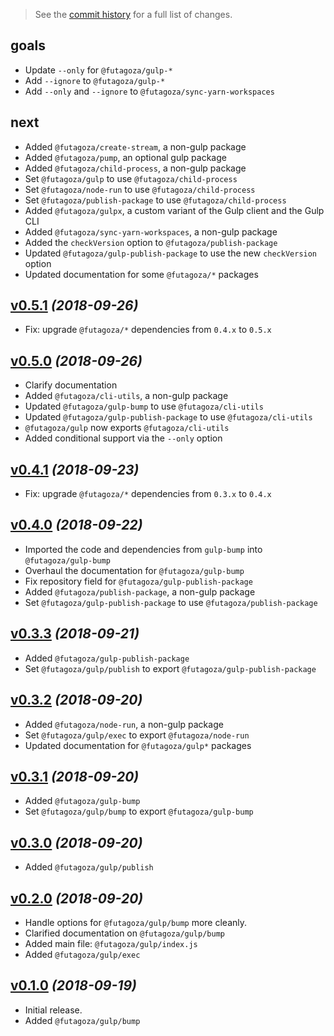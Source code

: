 > See the  [commit history](https://github.com/futagoza/gulp/commits/master) for a full list of changes.

## goals

* Update `--only` for `@futagoza/gulp-*`
* Add `--ignore` to `@futagoza/gulp-*`
* Add `--only` and `--ignore` to `@futagoza/sync-yarn-workspaces`

## next

* Added `@futagoza/create-stream`, a non-gulp package
* Added `@futagoza/pump`, an optional gulp package
* Added `@futagoza/child-process`, a non-gulp package
* Set `@futagoza/gulp` to use `@futagoza/child-process`
* Set `@futagoza/node-run` to use `@futagoza/child-process`
* Set `@futagoza/publish-package` to use `@futagoza/child-process`
* Added `@futagoza/gulpx`, a custom variant of the Gulp client and the Gulp CLI
* Added `@futagoza/sync-yarn-workspaces`, a non-gulp package
* Added the `checkVersion` option to `@futagoza/publish-package`
* Updated `@futagoza/gulp-publish-package` to use the new `checkVersion` option
* Updated documentation for some `@futagoza/*` packages 

## [v0.5.1](https://github.com/futagoza/gulp/compare/v0.5.0...v0.5.1) _(2018-09-26)_

* Fix: upgrade `@futagoza/*` dependencies from `0.4.x` to `0.5.x`

## [v0.5.0](https://github.com/futagoza/gulp/compare/v0.4.1...v0.5.0) _(2018-09-26)_

* Clarify documentation
* Added `@futagoza/cli-utils`, a non-gulp package
* Updated `@futagoza/gulp-bump` to use `@futagoza/cli-utils`
* Updated `@futagoza/gulp-publish-package` to use `@futagoza/cli-utils`
* `@futagoza/gulp` now exports `@futagoza/cli-utils`
* Added conditional support via the `--only` option

## [v0.4.1](https://github.com/futagoza/gulp/compare/v0.4.0...v0.4.1) _(2018-09-23)_

* Fix: upgrade `@futagoza/*` dependencies from `0.3.x` to `0.4.x`

## [v0.4.0](https://github.com/futagoza/gulp/compare/v0.3.3...v0.4.0) _(2018-09-22)_

* Imported the code and dependencies from `gulp-bump` into `@futagoza/gulp-bump`
* Overhaul the documentation for `@futagoza/gulp-bump`
* Fix repository field for `@futagoza/gulp-publish-package`
* Added `@futagoza/publish-package`, a non-gulp package
* Set `@futagoza/gulp-publish-package` to use `@futagoza/publish-package`

## [v0.3.3](https://github.com/futagoza/gulp/compare/v0.3.2...v0.3.3) _(2018-09-21)_

* Added `@futagoza/gulp-publish-package`
* Set `@futagoza/gulp/publish` to export `@futagoza/gulp-publish-package`

## [v0.3.2](https://github.com/futagoza/gulp/compare/v0.3.1...v0.3.2) _(2018-09-20)_

* Added `@futagoza/node-run`, a non-gulp package
* Set `@futagoza/gulp/exec` to export `@futagoza/node-run`
* Updated documentation for `@futagoza/gulp*` packages 

## [v0.3.1](https://github.com/futagoza/gulp/compare/v0.3.0...v0.3.1) _(2018-09-20)_

* Added `@futagoza/gulp-bump`
* Set `@futagoza/gulp/bump` to export `@futagoza/gulp-bump`

## [v0.3.0](https://github.com/futagoza/gulp/compare/v0.2.0...v0.3.0) _(2018-09-20)_

* Added `@futagoza/gulp/publish`

## [v0.2.0](https://github.com/futagoza/gulp/compare/v0.1.0...v0.2.0) _(2018-09-20)_

* Handle options for `@futagoza/gulp/bump` more cleanly.
* Clarified documentation on `@futagoza/gulp/bump`
* Added main file: `@futagoza/gulp/index.js`
* Added `@futagoza/gulp/exec`

## [v0.1.0](https://github.com/futagoza/gulp/commits/v0.1.0) _(2018-09-19)_

* Initial release.
* Added `@futagoza/gulp/bump`
